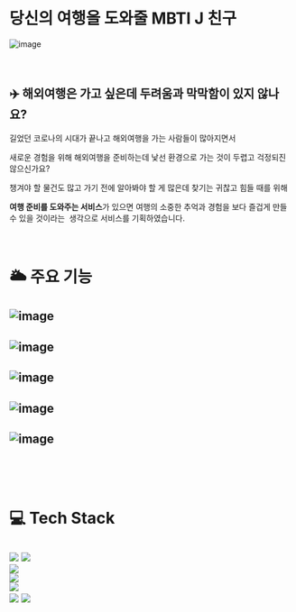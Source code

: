 # 당신의 여행을 도와줄 MBTI J 친구
![image](https://github.com/TRIP-J/backend/assets/109573487/7c10842c-a8e4-4695-8425-d472d7d60172)
<br><br><br>

## ✈️ 해외여행은 가고 싶은데 두려움과 막막함이 있지 않나요?

길었던 코로나의 시대가 끝나고 해외여행을 가는 사람들이 많아지면서

새로운 경험을 위해 해외여행을 준비하는데 낯선 환경으로 가는 것이 두렵고 걱정되진 않으신가요? 
 
챙겨야 할 물건도 많고 가기 전에 알아봐야 할 게 많은데 찾기는 귀찮고 힘들 때를 위해

**여행 준비를 도와주는 서비스**가 있으면 여행의 소중한 추억과 경험을 보다 즐겁게 만들 수 있을 것이라는  
생각으로 서비스를 기획하였습니다.
<br><br><br>

# 🌥️ 주요 기능
![image](https://github.com/TRIP-J/backend/assets/109573487/2af7a1d1-0b84-4e83-96eb-f0c9572e3d02)
---

![image](https://github.com/TRIP-J/backend/assets/109573487/f39581d9-81e0-44a7-9fef-725fab6876ec)
---

![image](https://github.com/TRIP-J/backend/assets/109573487/3a94cfdc-f95a-4c56-bd51-adcba417f3c5)
---

![image](https://github.com/TRIP-J/backend/assets/109573487/99002139-a385-44cf-8511-982a46f16c53)
---

![image](https://github.com/TRIP-J/backend/assets/109573487/d7d99751-2361-4d89-b478-d4fb19534723)
---
<br><br><br>

# 💻 Tech Stack
<img src="https://img.shields.io/badge/spring boot-6DB33F?style=for-the-badge&logo=springboot&logoColor=white"> <img src="https://img.shields.io/badge/gradle-02303A?style=for-the-badge&logo=gradle&logoColor=white"><br>
<img src="https://img.shields.io/badge/mysql-4479A1?style=for-the-badge&logo=mysql&logoColor=white"><br>
<img src="https://img.shields.io/badge/json web tokens-000000?style=for-the-badge&logo=jsonwebtokens&logoColor=white"><br>
<img src="https://img.shields.io/badge/swagger-85EA2D?style=for-the-badge&logo=swagger&logoColor=white"><br>
<img src="https://img.shields.io/badge/docker-2496ED?style=for-the-badge&logo=docker&logoColor=white">
<img src="https://img.shields.io/badge/github actions-2088FF?style=for-the-badge&logo=githubactions&logoColor=white">
---
<br><br><br>




